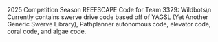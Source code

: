 2025 Competition Season REEFSCAPE Code for Team 3329: Wildbots\n
Currently contains swerve drive code based off of YAGSL (Yet Another Generic Swerve Library), Pathplanner autonomous code, elevator code, coral code, and algae code.